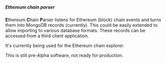 ##### Ethereum chain parser

**E**thereum **C**hain **P**arser listens for Ethereum (block) chain events and turns them into MongoDB
records (currently). This could be easily extended to allow importing to
various database formats. These records can be accessed from a third client application.

It's currently being used for the Ethereum chain explorer.

This is still pre-Alpha software, not ready for production.
